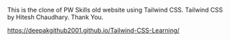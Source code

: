 This is the clone of PW Skills old website using Tailwind CSS. Tailwind CSS by Hitesh Chaudhary. Thank You. 

https://deepakgithub2001.github.io/Tailwind-CSS-Learning/
